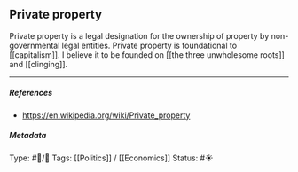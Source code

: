 ## Private property  # 

Private property is a legal designation for the ownership of property by non-governmental legal entities. Private property is foundational to [[capitalism]]. I believe it to be founded on [[the three unwholesome roots]] and [[clinging]].

___

##### References

- https://en.wikipedia.org/wiki/Private_property

##### Metadata

Type: #🔵/🔵 
Tags: [[Politics]] / [[Economics]] 
Status: #☀️ 